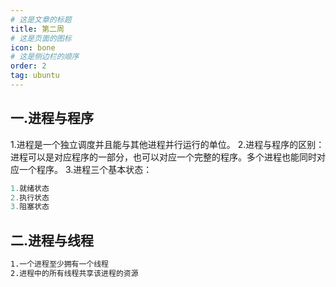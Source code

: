 ```yaml
---
# 这是文章的标题
title: 第二周
# 这是页面的图标
icon: bone
# 这是侧边栏的顺序
order: 2
tag: ubuntu
---
```

## 一.进程与程序
1.进程是一个独立调度并且能与其他进程并行运行的单位。
2.进程与程序的区别：进程可以是对应程序的一部分，也可以对应一个完整的程序。多个进程也能同时对应一个程序。
3.进程三个基本状态：
```ts
1.就绪状态
2.执行状态
3.阻塞状态
```
## 二.进程与线程
```bash
1.一个进程至少拥有一个线程
2.进程中的所有线程共享该进程的资源
```
